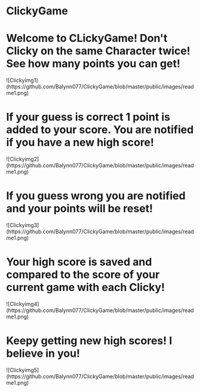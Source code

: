 # ClickyGame

<h1>Welcome to CLickyGame! Don't Clicky on the same Character twice! See how many points you can get!</h1>
![Clickyimg1](https://github.com/Balynn077/ClickyGame/blob/master/public/images/readme1.png)
<h1>If your guess is correct 1 point is added to your score. You are notified if you have a new high score!</h1>
![Clickyimg2](https://github.com/Balynn077/ClickyGame/blob/master/public/images/readme1.png)
<h1>If you guess wrong you are notified and your points will be reset!</h1>
![Clickyimg3](https://github.com/Balynn077/ClickyGame/blob/master/public/images/readme1.png)
<h1>Your high score is saved and compared to the score of your current game with each Clicky!</h1>
![Clickyimg4](https://github.com/Balynn077/ClickyGame/blob/master/public/images/readme1.png)
<h1>Keepy getting new high scores! I believe in you!</h1>
![Clickyimg5](https://github.com/Balynn077/ClickyGame/blob/master/public/images/readme1.png)
